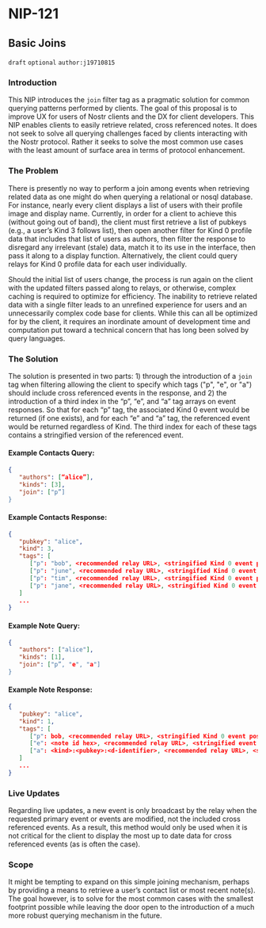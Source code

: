 # NIP-121

## Basic Joins
`draft` `optional` `author:j19710815`

### Introduction

This NIP introduces the `join` filter tag as a pragmatic solution for common querying patterns performed by clients. The goal of this proposal is to improve UX for users of Nostr clients and the DX for client developers. This NIP enables clients to easily retrieve related, cross referenced notes. It does not seek to solve all querying challenges faced by clients interacting with the Nostr protocol. Rather it seeks to solve the most common use cases with the least amount of surface area in terms of protocol enhancement.

### The Problem

There is presently no way to perform a join among events when retrieving related data as one might do when querying a relational or nosql database. For instance, nearly every client displays a list of users with their profile image and display name. Currently, in order for a client to achieve this (without going out of band), the client must first retrieve a list of pubkeys (e.g., a user’s Kind 3 follows list), then open another filter for Kind 0 profile data that includes that list of users as authors, then filter the response to disregard any irrelevant (stale) data, match it to its use in the interface, then pass it along to a display function. Alternatively, the client could query relays for Kind 0 profile data for each user individually. 

Should the initial list of users change, the process is run again on the client with the updated filters passed along to relays, or otherwise, complex caching is required to optimize for efficiency. The inability to retrieve related data with a single filter leads to an unrefined experience for users and an unnecessarily complex code base for clients. While this can all be optimized for by the client, it requires an inordinate amount of development time and computation put toward a technical concern that has long been solved by query languages.

### The Solution

The solution is presented in two parts: 1) through the introduction of a `join` tag when filtering allowing the client to specify which tags ("p", "e", or "a") should include cross referenced events in the response, and 2) the introduction of a third index in the “p”, “e”, and “a” tag arrays on event responses. So that for each “p” tag, the associated Kind 0 event would be returned (if one exists), and for each “e” and “a” tag, the referenced event would be returned regardless of Kind. The third index for each of these tags contains a stringified version of the referenced event.

#### Example Contacts Query:
```json
{
   "authors": [“alice”],
   "kinds": [3],
   "join": ["p”]
}
```

#### Example Contacts Response:
```json
{
   "pubkey": "alice",
   "kind": 3,
   "tags": [
      ["p": "bob", <recommended relay URL>, <stringified Kind 0 event posted by bob>],
      ["p": "june", <recommended relay URL>, <stringified Kind 0 event posted by june>],
      ["p": "tim", <recommended relay URL>, <stringified Kind 0 event posted by tim>],
      ["p": "jane", <recommended relay URL>, <stringified Kind 0 event posted by jane>]
   ]
   ...
}
```

#### Example Note Query:

```json
{
   "authors": ["alice"],
   "kinds": [1],
   "join": ["p”, "e", "a"]
}
```

#### Example Note Response:
```json
{
   "pubkey": "alice",
   "kind": 1,
   "tags": [
      ["p": bob, <recommended relay URL>, <stringified Kind 0 event posted by bob>],
      ["e": <note id hex>, <recommended relay URL>, <stringified event matching the specified event id>]
      ["a": <kind>:<pubkey>:<d-identifier>, <recommended relay URL>, <stringified event matching the specified naddr code>]
   ]
   ...
}
```

### Live Updates

Regarding live updates, a new event is only broadcast by the relay when the requested primary event or events are modified, not the included cross referenced events. As a result, this method would only be used when it is not critical for the client to display the most up to date data for cross referenced events (as is often the case).

### Scope

It might be tempting to expand on this simple joining mechanism, perhaps by providing a means to retrieve a user’s contact list or most recent note(s). The goal however, is to solve for the most common cases with the smallest footprint possible while leaving the door open to the introduction of a much more robust querying mechanism in the future.

